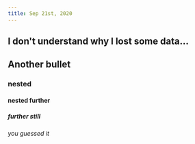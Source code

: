 ```yaml
---
title: Sep 21st, 2020
---
```


## I don't understand why I lost some data...
## Another bullet
### nested
#### nested further
##### further still
###### you guessed it
